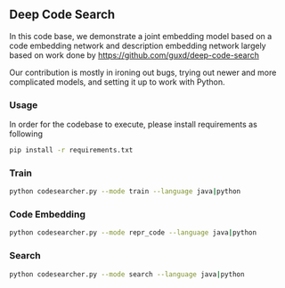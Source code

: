 ## Deep Code Search

In this code base, we demonstrate a joint embedding model based on a code embedding network and description embedding network largely based on work done by https://github.com/guxd/deep-code-search


Our contribution is mostly in ironing out bugs, trying out newer and more complicated models, and setting it up to work with Python.

### Usage
   In order for the codebase to execute, please install requirements as following
   
   ```bash
   pip install -r requirements.txt
   ```

### Train
   
   ```bash
   python codesearcher.py --mode train --language java|python
   ```
   
   ### Code Embedding
   
   ```bash
   python codesearcher.py --mode repr_code --language java|python
   ```
   
   ### Search
   
   ```bash
   python codesearcher.py --mode search --language java|python
   ```